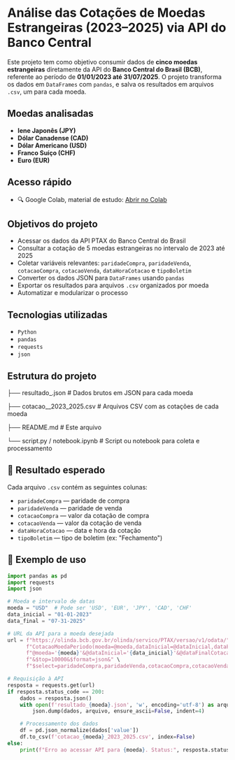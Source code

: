 # Análise das Cotações de Moedas Estrangeiras (2023–2025) via API do Banco Central

Este projeto tem como objetivo consumir dados de **cinco moedas estrangeiras** diretamente da API do **Banco Central do Brasil (BCB)**, referente ao período de **01/01/2023 até 31/07/2025**. O projeto transforma os dados em `DataFrames` com `pandas`, e salva os resultados em arquivos `.csv`, um para cada moeda.

## Moedas analisadas

- **Iene Japonês (JPY)**
- **Dólar Canadense (CAD)**
- **Dólar Americano (USD)**
- **Franco Suíço (CHF)**
- **Euro (EUR)**

## Acesso rápido

- 🔍 Google Colab, material de estudo: [Abrir no Colab](https://colab.research.google.com/drive/14f1k1rZvMabKVuy_gvVQ9BruGF_MxN50?usp=sharing)

## Objetivos do projeto

- Acessar os dados da API PTAX do Banco Central do Brasil
- Consultar a cotação de 5 moedas estrangeiras no intervalo de 2023 até 2025
- Coletar variáveis relevantes: `paridadeCompra`, `paridadeVenda`, `cotacaoCompra`, `cotacaoVenda`, `dataHoraCotacao` e `tipoBoletim`
- Converter os dados JSON para `DataFrames` usando `pandas`
- Exportar os resultados para arquivos `.csv` organizados por moeda
- Automatizar e modularizar o processo

## Tecnologias utilizadas

- `Python`
- `pandas`
- `requests`
- `json`

## Estrutura do projeto

├── resultado_<MOEDA>.json # Dados brutos em JSON para cada moeda

├── cotacao_<MOEDA>_2023_2025.csv # Arquivos CSV com as cotações de cada moeda

├── README.md # Este arquivo

└── script.py / notebook.ipynb # Script ou notebook para coleta e processamento

## 🧾 Resultado esperado

Cada arquivo `.csv` contém as seguintes colunas:

- `paridadeCompra` — paridade de compra
- `paridadeVenda` — paridade de venda
- `cotacaoCompra` — valor da cotação de compra
- `cotacaoVenda` — valor da cotação de venda
- `dataHoraCotacao` — data e hora da cotação
- `tipoBoletim` — tipo de boletim (ex: "Fechamento")

## 📌 Exemplo de uso

```python
import pandas as pd
import requests
import json

# Moeda e intervalo de datas
moeda = "USD"  # Pode ser 'USD', 'EUR', 'JPY', 'CAD', 'CHF'
data_inicial = "01-01-2023"
data_final = "07-31-2025"

# URL da API para a moeda desejada
url = f"https://olinda.bcb.gov.br/olinda/servico/PTAX/versao/v1/odata/" \
      f"CotacaoMoedaPeriodo(moeda=@moeda,dataInicial=@dataInicial,dataFinalCotacao=@dataFinalCotacao)?" \
      f"@moeda='{moeda}'&@dataInicial='{data_inicial}'&@dataFinalCotacao='{data_final}'" \
      f"&$top=10000&$format=json&" \
      f"$select=paridadeCompra,paridadeVenda,cotacaoCompra,cotacaoVenda,dataHoraCotacao,tipoBoletim"

# Requisição à API
resposta = requests.get(url)
if resposta.status_code == 200:
    dados = resposta.json()
    with open(f'resultado_{moeda}.json', 'w', encoding='utf-8') as arquivo:
        json.dump(dados, arquivo, ensure_ascii=False, indent=4)

    # Processamento dos dados
    df = pd.json_normalize(dados['value'])
    df.to_csv(f'cotacao_{moeda}_2023_2025.csv', index=False)
else:
    print(f"Erro ao acessar API para {moeda}. Status:", resposta.status_code)
